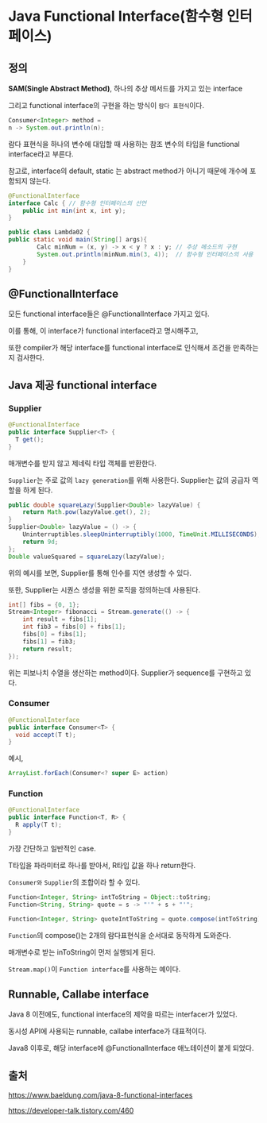 # Java Functional Interface(함수형 인터페이스)

## 정의
**SAM(Single Abstract Method)**, 하나의 추상 메서드를 가지고 있는 interface

그리고 functional interface의 구현을 하는 방식이
`람다 표현식`이다.

~~~java
Consumer<Integer> method = 
n -> System.out.println(n);
~~~
람다 표현식을 하나의 변수에 대입할 때 사용하는 참조 변수의 타입을 functional interface라고 부른다.

참고로, interface의 default, static 는 abstract method가 아니기 때문에 개수에 포함되지 않는다.

~~~java
@FunctionalInterface
interface Calc { // 함수형 인터페이스의 선언
    public int min(int x, int y);
}

public class Lambda02 {
public static void main(String[] args){
        Calc minNum = (x, y) -> x < y ? x : y; // 추상 메소드의 구현
        System.out.println(minNum.min(3, 4));  // 함수형 인터페이스의 사용
    }
}
~~~

## @FunctionalInterface
모든 functional interface들은 @FunctionalInterface 가지고 있다.

이를 통해, 이 interface가 functional interface라고 명시해주고, 

또한 compiler가 해당 interface를 functional interface로 인식해서 조건을 만족하는지 검사한다.



## Java 제공 functional interface
### Supplier
~~~java
@FunctionalInterface 
public interface Supplier<T> { 
  T get(); 
}
~~~
매개변수를 받지 않고 제네릭 타입 객체를 반환한다.

`Supplier`는 주로 값의 `lazy generation`를 위해 사용한다. Supplier는 값의 공급자 역할을 하게 된다.
~~~java
public double squareLazy(Supplier<Double> lazyValue) {
    return Math.pow(lazyValue.get(), 2);
}
Supplier<Double> lazyValue = () -> {
    Uninterruptibles.sleepUninterruptibly(1000, TimeUnit.MILLISECONDS);
    return 9d;
};
Double valueSquared = squareLazy(lazyValue);
~~~
위의 예시를 보면, Supplier를 통해 인수를 지연 생성할 수 있다.

또한, Supplier는 시퀀스 생성을 위한 로직을 정의하는데 사용된다.

~~~java
int[] fibs = {0, 1};
Stream<Integer> fibonacci = Stream.generate(() -> {
    int result = fibs[1];
    int fib3 = fibs[0] + fibs[1];
    fibs[0] = fibs[1];
    fibs[1] = fib3;
    return result;
});
~~~
위는 피보나치 수열을 생산하는 method이다.
Supplier가 sequence를 구현하고 있다.

### Consumer
~~~java
@FunctionalInterface
public interface Consumer<T> {
  void accept(T t);
}
~~~

예시, 
~~~java
ArrayList.forEach(Consumer<? super E> action)
~~~

### Function
~~~java
@FunctionalInterface
public interface Function<T, R> {
  R apply(T t);
}
~~~
가장 간단하고 일반적인 case.

T타입을 파라미터로 하나를 받아서, R타입 값을 하나 return한다.

`Consumer와` `Supplier`의 조합이라 할 수 있다.

~~~java
Function<Integer, String> intToString = Object::toString;
Function<String, String> quote = s -> "'" + s + "'";

Function<Integer, String> quoteIntToString = quote.compose(intToString);
~~~
`Function`의 compose()는 2개의 람다표현식을 순서대로 동작하게 도와준다.

매개변수로 받는 inToString이 먼저 실행되게 된다.

`Stream.map()`이 `Function interface`를 사용하는 예이다.





## Runnable, Callabe interface
Java 8 이전에도, functional interface의 제약을 따르는 interfacer가 있었다. 

동시성 API에 사용되는 runnable, callabe interface가 대표적이다. 

Java8 이후로, 해당 interface에 @FunctionalInterface 애노테이션이 붙게 되었다.

## 출처
https://www.baeldung.com/java-8-functional-interfaces

https://developer-talk.tistory.com/460